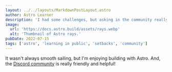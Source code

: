 ```yaml
---
layout: ../../layouts/MarkdownPostLayout.astro
author: Astro Learner
description: 'I had some challenges, but asking in the community really helped!'
image:
  url: 'https://docs.astro.build/assets/rays.webp'
  alt: 'Thumbnail of Astro rays.'
pubDate: 2022-07-15
tags: ['astro', 'learning in public', 'setbacks', 'community']
---
```


It wasn't always smooth sailing, but I'm enjoying building with Astro. And, the [Discord community](https://astro.build/chat) is really friendly and helpful!
